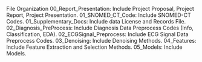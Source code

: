 File Organization
00_Report_Presentation: Include Project Proposal, Project Report, Project Presentation.
01_SNOMED_CT_Code: Include SNOMED-CT Codes.
01_Supplementary_Docs: Include data License and Records File.
02_Diagnosis_PreProcess: Include Diagnosis Data Preprocess Codes (Info, Classification, EDA).
02_ECGSignal_Preprocess: Include ECG Signal Data Preprocess Codes.
03_Denoising: Include Denoising Methods.
04_Features: Include Feature Extraction and Selection Methods.
05_Models: Include Models.
